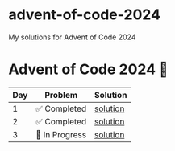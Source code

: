 # advent-of-code-2024
My solutions for Advent of Code 2024

# Advent of Code 2024 🎄

| Day  | Problem         | Solution       |
|------|-----------------|----------------|
| 1    | ✅ Completed    | [solution](day01/solution.py) |
| 2    | ✅ Completed    | [solution](day02/solution.py) |
| 3    | 🚧 In Progress  | [solution](day03/solution.py) |
